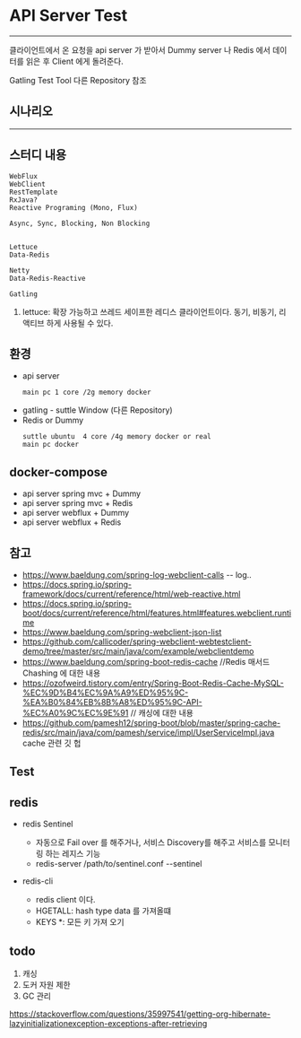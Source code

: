# API Server Test

---


클라이언트에서 온 요청을 api server 가 받아서 Dummy server 나 Redis 에서 데이터를 읽은 후 Client 에게 돌려준다. 

Gatling Test Tool 다른 Repository 참조

## 시나리오

---


## 스터디 내용
```
WebFlux
WebClient
RestTemplate
RxJava?
Reactive Programing (Mono, Flux)

Async, Sync, Blocking, Non Blocking


Lettuce
Data-Redis

Netty
Data-Redis-Reactive

Gatling
```
1. lettuce: 확장 가능하고 쓰레드 세이프한 레디스 클라이언트이다. 동기, 비동기, 리액티브 하게 사용될 수 있다. 

## 환경 
- api server
  ```
  main pc 1 core /2g memory docker
  ```
- gatling - suttle Window (다른 Repository)
- Redis or Dummy
  ```
  suttle ubuntu  4 core /4g memory docker or real 
  main pc docker  
  ```
## docker-compose 
- api server spring mvc + Dummy
- api server spring mvc + Redis
- api server webflux + Dummy
- api server webflux + Redis

## 참고 
- https://www.baeldung.com/spring-log-webclient-calls -- log.. 
- https://docs.spring.io/spring-framework/docs/current/reference/html/web-reactive.html
- https://docs.spring.io/spring-boot/docs/current/reference/html/features.html#features.webclient.runtime
- https://www.baeldung.com/spring-webclient-json-list
- https://github.com/callicoder/spring-webclient-webtestclient-demo/tree/master/src/main/java/com/example/webclientdemo
- https://www.baeldung.com/spring-boot-redis-cache //Redis 매서드 Chashing 에 대한 내용 
- https://ozofweird.tistory.com/entry/Spring-Boot-Redis-Cache-MySQL-%EC%9D%B4%EC%9A%A9%ED%95%9C-%EA%B0%84%EB%8B%A8%ED%95%9C-API-%EC%A0%9C%EC%9E%91 // 캐싱에 대한 내용
- https://github.com/pamesh12/spring-boot/blob/master/spring-cache-redis/src/main/java/com/pamesh/service/impl/UserServiceImpl.java cache 관련 깃 헙

## Test

## redis 
- redis Sentinel 
  - 자동으로 Fail over 를 해주거나, 서비스 Discovery를 해주고 서비스를 모니터링 하는 레지스 기능
  - redis-server /path/to/sentinel.conf --sentinel
  
- redis-cli
  - redis client 이다. 
  - HGETALL: hash type data 를 가져올떄 
  - KEYS *: 모든 키 가져 오기 

## todo
1. 캐싱 
2. 도커 자원 제한 
3. GC 관리 

https://stackoverflow.com/questions/35997541/getting-org-hibernate-lazyinitializationexception-exceptions-after-retrieving